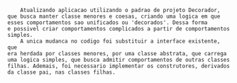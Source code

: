         Atualizando aplicacao utilizando o padrao de projeto Decorador,
    que busca manter classe menores e coesas, criando uma logica em que
    esses comportamentos sao unificados ou 'decorados'. Dessa forma
    e possivel criar comportamentos complicados a partir de comportamentos
    simples.
        A unica mudanca no codigo foi substituir a interface existente, que
    era herdada por classes menores, por uma classe abstrata, que carrega
    uma logica simples, que busca admitir comportamentos de outras classes
    filhas. Ademais, foi necessario implementar os construtores, derivados
    da classe pai, nas classes filhas.
